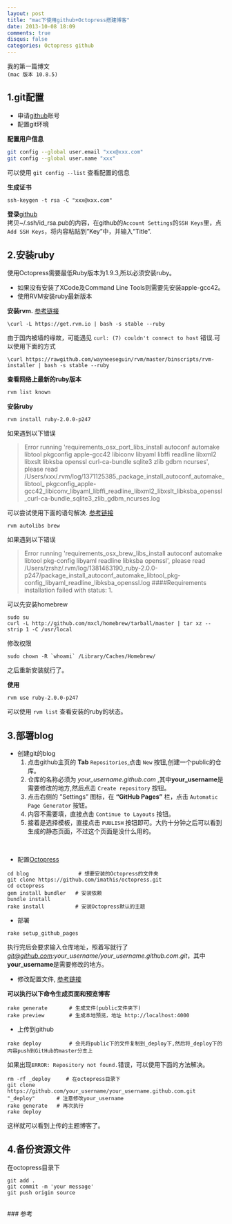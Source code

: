 ```yaml
---
layout: post
title: "mac下使用github+Octopress搭建博客"
date: 2013-10-08 18:09
comments: true
disqus: false
categories: Octopress github
---
```


我的第一篇博文   
`(mac 版本 10.8.5)`

## 1.git配置
* 申请[github]账号
* 配置git环境  

**配置用户信息**  

``` sh
git config --global user.email "xxx@xxx.com"
git config --global user.name "xxx"
```  
可以使用 ` git config --list ` 查看配置的信息  
<!-- more -->

**生成证书**

```
ssh-keygen -t rsa -C "xxx@xxx.com"
```
**登录**[github]  
拷贝~/.ssh/id_rsa.pub的内容，在github的`Account Settings`的`SSH Keys`里，点`Add SSH Keys`，将内容粘贴到”Key”中，并输入”Title”.
	
## 2.安装ruby
使用Octopress需要最低Ruby版本为1.9.3,所以必须安装ruby。  

* 如果没有安装了XCode及Command Line Tools则需要先安装apple-gcc42。
* 使用RVM安装ruby最新版本  

**安装rvm.** [参考链接](http://stackoverflow.com/questions/3696564/how-to-update-ruby-to-1-9-x-on-mac)

``` text
\curl -L https://get.rvm.io | bash -s stable --ruby
```
由于国内被墙的缘故，可能遇见 `curl: (7) couldn't connect to host` 错误.可以使用下面的方式

```
\curl https://rawgithub.com/wayneeseguin/rvm/master/binscripts/rvm-installer | bash -s stable --ruby
```

**查看网络上最新的ruby版本**
  
``` sh
rvm list known
```

**安装ruby**
	
```
rvm install ruby-2.0.0-p247
```
如果遇到以下错误
   
>Error running 'requirements_osx_port_libs_install autoconf automake libtool pkgconfig apple-gcc42 libiconv libyaml libffi readline libxml2 libxslt libksba openssl curl-ca-bundle sqlite3 zlib gdbm ncurses', please read /Users/xxx/.rvm/log/1371125385_package_install_autoconf_automake_libtool_
pkgconfig_apple-gcc42_libiconv_libyaml_libffi_readline_libxml2_libxslt_libksba_openssl_curl-ca-bundle_sqlite3_zlib_gdbm_ncurses.log

可以尝试使用下面的语句解决. [参考链接](http://stackoverflow.com/questions/17086996/rvm-install-issue-unable-to-execute-port-autoconf)
   
```
rvm autolibs brew
```
如果遇到以下错误
>Error running 'requirements_osx_brew_libs_install autoconf automake libtool pkg-config libyaml readline libksba openssl',
please read /Users/zrshz/.rvm/log/1381463190_ruby-2.0.0-p247/package_install_autoconf_automake_libtool_pkg-config_libyaml_readline_libksba_openssl.log
####Requirements installation failed with status: 1.

可以先安装homebrew

```
sudo su
curl -L http://github.com/mxcl/homebrew/tarball/master | tar xz --strip 1 -C /usr/local
```
修改权限

```
sudo chown -R `whoami` /Library/Caches/Homebrew/
```
之后重新安装就行了。

**使用**
	
```
rvm use ruby-2.0.0-p247
```
可以使用 `rvm list` 查看安装的ruby的状态。
	
## 3.部署blog
* 创建git的blog
	1. 点击github主页的 **Tab** `Repositories`,点击 `New` 按钮,创建一个public的仓库。
	2. 仓库的名称必须为 *your_username.github.com* ,其中**your_username**是需要修改的地方,然后点击 `Create repository` 按钮。
	3. 点击右侧的 ”Settings” 图标，在 **“GitHub Pages”** 栏，点击 `Automatic Page Generator` 按钮。
	4. 内容不需要填，直接点击 `Continue to Layouts` 按钮。
	5. 接着是选择模板，直接点击 `PUBLISH` 按钮即可。大约十分钟之后可以看到生成的静态页面，不过这个页面是没什么用的。  
<br/>

* 配置[Octopress]
	
```
cd blog     		   # 想要安装的Octopress的文件夹
git clone https://github.com/imathis/octopress.git
cd octopress
gem install bundler   # 安装依赖
bundle install 		
rake install          # 安装Octopress默认的主题
```

* 部署

```
rake setup_github_pages
```
执行完后会要求输入仓库地址，照着写就行了*git@github.com:your_username/your_username.github.com.git*，其中**your_username**是需要修改的地方。
	
* 修改配置文件, [参考链接](http://www.cnblogs.com/oec2003/archive/2013/05/31/3109577.html)  
 
**可以执行以下命令生成页面和预览博客**
	
```
rake generate 		# 生成文件(public文件夹下)
rake preview 		# 生成本地预览，地址 http://localhost:4000
```

* 上传到github
	
```
rake deploy 		# 会先将public下的文件复制到_deploy下,然后将_deploy下的内容push到GitHub的master分支上
```
如果出现`ERROR: Repository not found.`错误，可以使用下面的方法解决。
	
```
rm -rf _deploy     # 在octopress目录下
git clone https://github.com/your_username/your_username.github.com.git "_deploy"		# 注意修改your_username
rake generate   # 再次执行
rake deploy		   
```
这样就可以看到上传的主题博客了。

## 4.备份资源文件
在octopress目录下

```
git add .
git commit -m 'your message'
git push origin source
```
	
<br/>
### 参考
 <http://firestudio.cn/blog/2013/01/05/ru-he-tong-guo-github-yu-octopress-lai-da-jian-zi-ji-de-bo-ke/>
 



[github]: https://github.com
[Octopress]: http://octopress.org
 